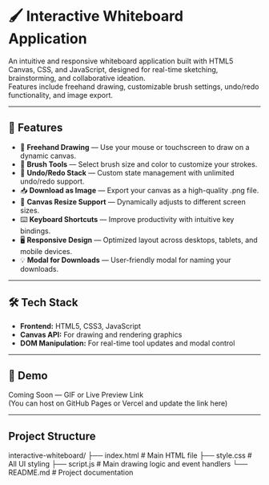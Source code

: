 # 🖌️ Interactive Whiteboard Application

An intuitive and responsive whiteboard application built with HTML5 Canvas, CSS, and JavaScript, designed for real-time sketching, brainstorming, and collaborative ideation.  
Features include freehand drawing, customizable brush settings, undo/redo functionality, and image export.

---

## 🚀 Features

- 🎨 **Freehand Drawing** — Use your mouse or touchscreen to draw on a dynamic canvas.  
- 🧰 **Brush Tools** — Select brush size and color to customize your strokes.  
- 🔁 **Undo/Redo Stack** — Custom state management with unlimited undo/redo support.  
- 📥 **Download as Image** — Export your canvas as a high-quality .png file.  
- 🔲 **Canvas Resize Support** — Dynamically adjusts to different screen sizes.  
- ⌨️ **Keyboard Shortcuts** — Improve productivity with intuitive key bindings.  
- 🖥️ **Responsive Design** — Optimized layout across desktops, tablets, and mobile devices.  
- 💡 **Modal for Downloads** — User-friendly modal for naming your downloads.  

---

## 🛠️ Tech Stack

- **Frontend:** HTML5, CSS3, JavaScript  
- **Canvas API:** For drawing and rendering graphics  
- **DOM Manipulation:** For real-time tool updates and modal control  

---

## 📸 Demo

Coming Soon — GIF or Live Preview Link  
(You can host on GitHub Pages or Vercel and update the link here)

---

## Project Structure
interactive-whiteboard/
├── index.html      # Main HTML file
├── style.css       # All UI styling
├── script.js       # Main drawing logic and event handlers
└── README.md       # Project documentation


